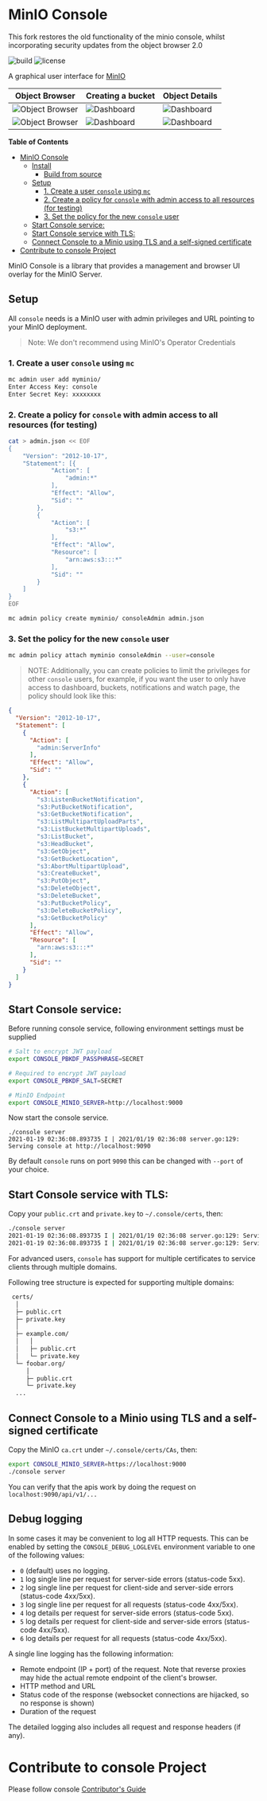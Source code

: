 # MinIO Console

This fork restores the old functionality of the minio console, whilst incorporating security updates from the object browser 2.0


![build](https://github.com/minio/console/workflows/Go/badge.svg) ![license](https://img.shields.io/badge/license-AGPL%20V3-blue)

A graphical user interface for [MinIO](https://github.com/minio/minio)

| Object Browser                       | Creating a bucket                     | Object Details                  |
|--------------------------------------|-------------------------------|---------------------------------|
| ![Object Browser](images/pic1-a.png) | ![Dashboard](images/pic2-a.png) | ![Dashboard](images/pic3-a.png) |
| ![Object Browser](images/pic1-b.png) | ![Dashboard](images/pic2-b.png) | ![Dashboard](images/pic3-b.png) |

<!-- markdown-toc start - Don't edit this section. Run M-x markdown-toc-refresh-toc -->
**Table of Contents**

- [MinIO Console](#minio-console)
  - [Install](#install)
    - [Build from source](#build-from-source)
  - [Setup](#setup)
    - [1. Create a user `console` using `mc`](#1-create-a-user-console-using-mc)
    - [2. Create a policy for `console` with admin access to all resources (for testing)](#2-create-a-policy-for-console-with-admin-access-to-all-resources-for-testing)
    - [3. Set the policy for the new `console` user](#3-set-the-policy-for-the-new-console-user)
  - [Start Console service:](#start-console-service)
  - [Start Console service with TLS:](#start-console-service-with-tls)
  - [Connect Console to a Minio using TLS and a self-signed certificate](#connect-console-to-a-minio-using-tls-and-a-self-signed-certificate)
- [Contribute to console Project](#contribute-to-console-project)

<!-- markdown-toc end -->

MinIO Console is a library that provides a management and browser UI overlay for the MinIO Server.

## Setup

All `console` needs is a MinIO user with admin privileges and URL pointing to your MinIO deployment.

> Note: We don't recommend using MinIO's Operator Credentials

### 1. Create a user `console` using `mc`

```bash
mc admin user add myminio/
Enter Access Key: console
Enter Secret Key: xxxxxxxx
```

### 2. Create a policy for `console` with admin access to all resources (for testing)

```sh
cat > admin.json << EOF
{
	"Version": "2012-10-17",
	"Statement": [{
			"Action": [
				"admin:*"
			],
			"Effect": "Allow",
			"Sid": ""
		},
		{
			"Action": [
                "s3:*"
			],
			"Effect": "Allow",
			"Resource": [
				"arn:aws:s3:::*"
			],
			"Sid": ""
		}
	]
}
EOF
```

```sh
mc admin policy create myminio/ consoleAdmin admin.json
```

### 3. Set the policy for the new `console` user

```sh
mc admin policy attach myminio consoleAdmin --user=console
```

> NOTE: Additionally, you can create policies to limit the privileges for other `console` users, for example, if you
> want the user to only have access to dashboard, buckets, notifications and watch page, the policy should look like
> this:

```json
{
  "Version": "2012-10-17",
  "Statement": [
    {
      "Action": [
        "admin:ServerInfo"
      ],
      "Effect": "Allow",
      "Sid": ""
    },
    {
      "Action": [
        "s3:ListenBucketNotification",
        "s3:PutBucketNotification",
        "s3:GetBucketNotification",
        "s3:ListMultipartUploadParts",
        "s3:ListBucketMultipartUploads",
        "s3:ListBucket",
        "s3:HeadBucket",
        "s3:GetObject",
        "s3:GetBucketLocation",
        "s3:AbortMultipartUpload",
        "s3:CreateBucket",
        "s3:PutObject",
        "s3:DeleteObject",
        "s3:DeleteBucket",
        "s3:PutBucketPolicy",
        "s3:DeleteBucketPolicy",
        "s3:GetBucketPolicy"
      ],
      "Effect": "Allow",
      "Resource": [
        "arn:aws:s3:::*"
      ],
      "Sid": ""
    }
  ]
}
```

## Start Console service:

Before running console service, following environment settings must be supplied

```sh
# Salt to encrypt JWT payload
export CONSOLE_PBKDF_PASSPHRASE=SECRET

# Required to encrypt JWT payload
export CONSOLE_PBKDF_SALT=SECRET

# MinIO Endpoint
export CONSOLE_MINIO_SERVER=http://localhost:9000
```

Now start the console service.

```
./console server
2021-01-19 02:36:08.893735 I | 2021/01/19 02:36:08 server.go:129: Serving console at http://localhost:9090
```

By default `console` runs on port `9090` this can be changed with `--port` of your choice.

## Start Console service with TLS:

Copy your `public.crt` and `private.key` to `~/.console/certs`, then:

```sh
./console server
2021-01-19 02:36:08.893735 I | 2021/01/19 02:36:08 server.go:129: Serving console at http://[::]:9090
2021-01-19 02:36:08.893735 I | 2021/01/19 02:36:08 server.go:129: Serving console at https://[::]:9443
```

For advanced users, `console` has support for multiple certificates to service clients through multiple domains.

Following tree structure is expected for supporting multiple domains:

```sh
 certs/
  │
  ├─ public.crt
  ├─ private.key
  │
  ├─ example.com/
  │   │
  │   ├─ public.crt
  │   └─ private.key
  └─ foobar.org/
     │
     ├─ public.crt
     └─ private.key
  ...

```

## Connect Console to a Minio using TLS and a self-signed certificate

Copy the MinIO `ca.crt` under `~/.console/certs/CAs`, then:

```sh
export CONSOLE_MINIO_SERVER=https://localhost:9000
./console server
```

You can verify that the apis work by doing the request on `localhost:9090/api/v1/...`

## Debug logging

In some cases it may be convenient to log all HTTP requests. This can be enabled by setting
the `CONSOLE_DEBUG_LOGLEVEL` environment variable to one of the following values:

 - `0` (default) uses no logging.
 - `1` log single line per request for server-side errors (status-code 5xx).
 - `2` log single line per request for client-side and server-side errors (status-code 4xx/5xx).
 - `3` log single line per request for all requests (status-code 4xx/5xx).
 - `4` log details per request for server-side errors (status-code 5xx).
 - `5` log details per request for client-side and server-side errors (status-code 4xx/5xx).
 - `6` log details per request for all requests (status-code 4xx/5xx).

 A single line logging has the following information:
 - Remote endpoint (IP + port) of the request. Note that reverse proxies may hide the actual remote endpoint of the client's browser.
 - HTTP method and URL
 - Status code of the response (websocket connections are hijacked, so no response is shown)
 - Duration of the request

The detailed logging also includes all request and response headers (if any).
 
# Contribute to console Project

Please follow console [Contributor's Guide](https://github.com/minio/console/blob/master/CONTRIBUTING.md)
